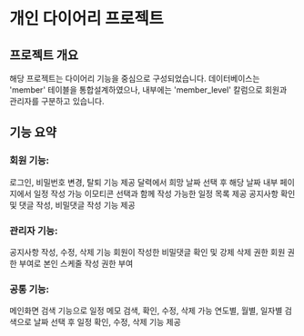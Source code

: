 # 개인 다이어리 프로젝트

## 프로젝트 개요
해당 프로젝트는 다이어리 기능을 중심으로 구성되었습니다. 데이터베이스는 'member' 테이블을 통합설계하였으나, 내부에는 'member_level' 칼럼으로 회원과 관리자를 구분하고 있습니다.

## 기능 요약

### 회원 기능:
로그인, 비밀번호 변경, 탈퇴 기능 제공
달력에서 희망 날짜 선택 후 해당 날짜 내부 페이지에서 일정 작성 가능
이모티콘 선택과 함께 작성 가능한 일정 목록 제공
공지사항 확인 및 댓글 작성, 비밀댓글 작성 기능 제공

### 관리자 기능:
공지사항 작성, 수정, 삭제 기능
회원이 작성한 비밀댓글 확인 및 강제 삭제 권한
회원 권한 부여로 본인 스케줄 작성 권한 부여

### 공통 기능:
메인화면 검색 기능으로 일정 메모 검색, 확인, 수정, 삭제 가능
연도별, 월별, 일자별 검색으로 날짜 선택 후 일정 확인, 수정, 삭제 기능 제공
